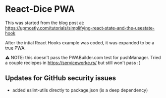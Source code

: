 # React-Dice PWA

This was started from the blog post at:
https://upmostly.com/tutorials/simplifying-react-state-and-the-usestate-hook


After the intial React Hooks example was coded, it was expanded to be a true PWA.

:warning: NOTE: this doesn't pass the PWABuilder.com test for pushManager.  Tried a couple reciepes in https://serviceworke.rs/ but still won't pass :(

## Updates for GitHub security issues

- added eslint-utils directly to package.json (is a deep dependency)

